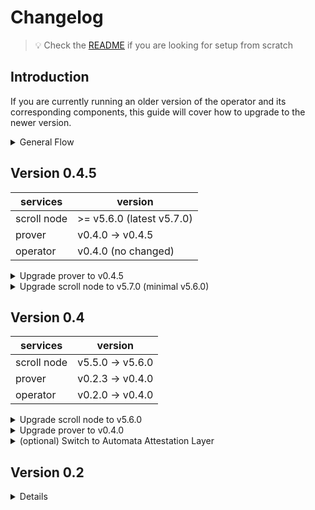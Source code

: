 # Changelog

>
> 💡 Check the [README](./README.md) if you are looking for setup from scratch
>

## Introduction
If you are currently running an older version of the operator and its corresponding components, this guide will cover how to upgrade to the newer version.

<details>
<summary>General Flow</summary>

## General Flow
If you are running your operator using docker compose, you can upgrade with the following steps.

1. First pull the latest copy of this repo:

```bash
cd mainnet

git pull
```

2. Please check [the section below](#version-specific-changes) for the specific changes you need to make per version before rebooting your services.

3. Stop the the existing services:

```bash
docker compose down
```

4. Now, restart the service:
```bash
docker compose up -d
```

</details>


## Version 0.4.5

| services    | version          | 
|-------------|------------------|
| scroll node | >= v5.6.0 (latest v5.7.0) |
| prover      | v0.4.0 -> v0.4.5   |
| operator    | v0.4.0 (no changed)|

<details>
<summary>Upgrade prover to v0.4.5</summary>

```bash
$ git pull
$ cd prover/mainnet
$ docker compose down
$ docker compose up -d
```

</details>

<details>
<summary>Upgrade scroll node to v5.7.0 (minimal v5.6.0)</summary>


*Note:* If you have version 5.6.0, there’s no need to upgrade.  
It is necessary to update the scroll node to [v5.7.0](https://github.com/scroll-tech/go-ethereum/releases/tag/scroll-v5.7.0)  

</details>

## Version 0.4

| services    | version          | 
|-------------|------------------|
| scroll node | v5.5.0 -> v5.6.0 |
| prover      | v0.2.3 -> v0.4.0 |
| operator    | v0.2.0 -> v0.4.0 |

<details>
<summary>Upgrade scroll node to v5.6.0</summary>


It is necessary to update the scroll node to [v5.6.0](https://github.com/scroll-tech/go-ethereum/releases/tag/scroll-v5.6.0)  

</details>

<details>
<summary>Upgrade prover to v0.4.0</summary>

We recommend everyone to upgrade. In this version, we have refactored the sgx-prover and replaced SputnikVM with [revm](https://github.com/scroll-tech/revm).  

</details>

<details>
<summary>(optional) Switch to Automata Attestation Layer</summary>

### (optional) Switch to Automata Attestation Layer

An option is provided to switch the Attestation Layer to [Automata mainnet](https://explorer.ata.network).
Please make sure you have sufficient balance before making the switch. 

* [Automata Mainnet](https://docs.ata.network/protocol/mainnet)
* [Automata Mainnet Bridge](https://bridge.ata.network/)


**How to switch to Automata Attestation Layer:**
* Add `"AttestationLayerProfile": "automata",` to `operator.json`
* Leave `AttestationLayerProfile` blank to default to `optimism`

</details>



## Version 0.2

<details>


### Operator Configuation Updates <!-- omit in toc -->

**Required updates** to `operator.json`:
- Add `"NodeApiIpPortAddress": "0.0.0.0:15693",`
- Update `"TEELivenessVerifierAddress": "0x99886d5C39c0DF3B0EAB67FcBb4CA230EF373510"`

**Recommended updates** to `operator.json`: <!-- omit in toc -->
- Update `AttestationLayerEcdsaKey`: If you are currently using your operator's ECDSA private key for this, it is recommended to change it to use a separate externally owned account (EOA). Please fund 1 holETH to this EOA. For your security, we recommend using this EOA for the sole purpose of submitting attestations.


**Optional updates** to `operator.json`: <!-- omit in toc -->
- Remove `"TaskFetcher": { ... }`
- Remove `"ETHWsURL": "wss://ethereum-rpc.publicnode.com", `
- Remove `"Simulation": false,`

### Metrics Dashboard <!-- omit in toc -->

We have also included monitoring dashboards in this release. Please feel free to use them to monitor your node and services: [monitoring](../monitoring)

### SGX Prover <!-- omit in toc -->

In this version, we support running your own SGX Prover. Please refer to the following link for how to run: [prover](../prover)

### FAQ

* **Why I got this error when I start the operator?**

```
[FATAL] [operator.(*Operator).registerAttestationReport:416(balance:0.1);operator.(*Operator).RegisterAttestationReport:462;operator.(*Operator).Start:120(xxx)] execution reverted
```

1. Check whether the `TEELivenessVerifierAddress` in config updated to `0x99886d5C39c0DF3B0EAB67FcBb4CA230EF373510`
2. Check whether the balance of the `AttestationLayerEcdsaKey` is enough for sending a transaction

</details>
